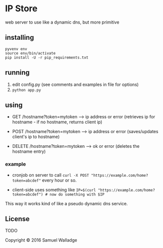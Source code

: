 

# IP Store

web server to use like a dynamic dns, but more primitive


## installing

```
pyvenv env
source env/bin/activate
pip install -U -r pip_requirements.txt
```


## running

1. edit config.py (see comments and examples in file for options)
2. `python app.py`


## using

- GET /hostname?token=mytoken --> ip address or error (retrieves ip for hostname - if no hostname, returns client ip)

- POST /hostname?token=mytoken --> ip address or error (saves/updates client's ip to hostname)

- DELETE /hostname?token=mytoken --> ok or error (deletes the hostname entry)

### example

- cronjob on server to call `curl -X POST "https://example.com/home?token=abcdef"` every hour or so.

- client-side uses something like `IP=$(curl "https://example.com/home?token=abcdef") # now do something with $IP`

This way it works kind of like a pseudo dynamic dns service.

## License

TODO

Copyright © 2016 Samuel Walladge
